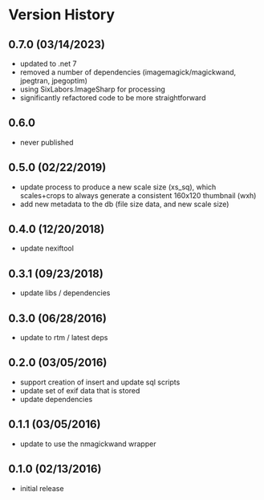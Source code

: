 # Version History

## 0.7.0 (03/14/2023)

- updated to .net 7
- removed a number of dependencies (imagemagick/magickwand, jpegtran, jpegoptim)
- using SixLabors.ImageSharp for processing
- significantly refactored code to be more straightforward

## 0.6.0

- never published

## 0.5.0 (02/22/2019)

- update process to produce a new scale size (xs_sq), which scales+crops to always generate a consistent 160x120 thumbnail (wxh)
- add new metadata to the db (file size data, and new scale size)

## 0.4.0 (12/20/2018)

- update nexiftool

## 0.3.1 (09/23/2018)

- update libs / dependencies

## 0.3.0 (06/28/2016)

- update to rtm / latest deps

## 0.2.0 (03/05/2016)

- support creation of insert and update sql scripts
- update set of exif data that is stored
- update dependencies

## 0.1.1 (03/05/2016)

- update to use the nmagickwand wrapper

## 0.1.0 (02/13/2016)

- initial release

